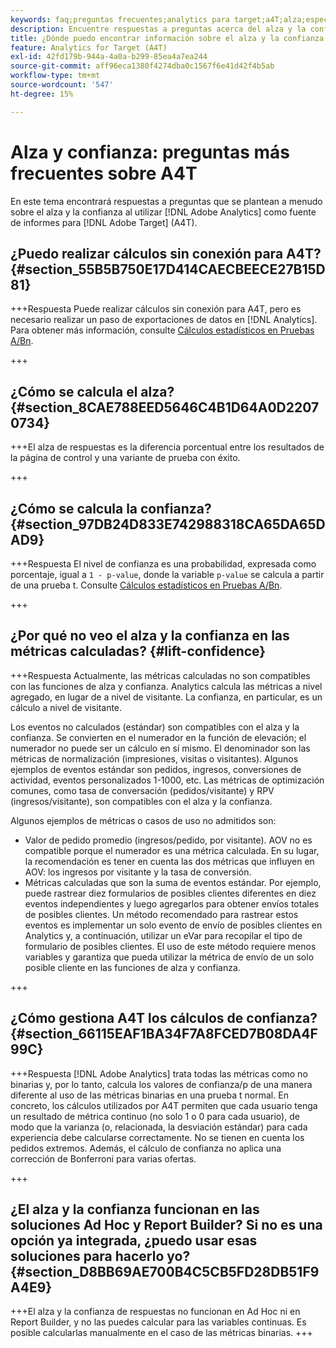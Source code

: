 ```yaml
---
keywords: faq;preguntas frecuentes;analytics para target;a4T;alza;específicos;creador de informes;confianza
description: Encuentre respuestas a preguntas acerca del alza y la confianza al usar Analytics para [!DNL Target] (A4T). A4T le permite utilizar los informes de Analytics para [!DNL Target] actividades.
title: ¿Dónde puedo encontrar información sobre el alza y la confianza con A4T?
feature: Analytics for Target (A4T)
exl-id: 42fd179b-944a-4a0a-b299-85ea4a7ea244
source-git-commit: aff96eca1380f4274dba0c1567f6e41d42f4b5ab
workflow-type: tm+mt
source-wordcount: '547'
ht-degree: 15%

---
```


# Alza y confianza: preguntas más frecuentes sobre A4T

En este tema encontrará respuestas a preguntas que se plantean a menudo sobre el alza y la confianza al utilizar [!DNL Adobe Analytics] como fuente de informes para [!DNL Adobe Target] (A4T).

## ¿Puedo realizar cálculos sin conexión para A4T? {#section_55B5B750E17D414CAECBEECE27B15D81}

+++Respuesta Puede realizar cálculos sin conexión para A4T, pero es necesario realizar un paso de exportaciones de datos en [!DNL Analytics]. Para obtener más información, consulte [Cálculos estadísticos en Pruebas A/Bn](/help/main/c-reports/statistical-methodology/statistical-calculations.md).

+++

## ¿Cómo se calcula el alza? {#section_8CAE788EED5646C4B1D64A0D22070734}

+++El alza de respuestas es la diferencia porcentual entre los resultados de la página de control y una variante de prueba con éxito.

+++

## ¿Cómo se calcula la confianza?   {#section_97DB24D833E742988318CA65DA65DAD9}

+++Respuesta El nivel de confianza es una probabilidad, expresada como porcentaje, igual a `1 - p-value`, donde la variable `p-value` se calcula a partir de una prueba t. Consulte [Cálculos estadísticos en Pruebas A/Bn](/help/main/c-reports/statistical-methodology/statistical-calculations.md).

+++

## ¿Por qué no veo el alza y la confianza en las métricas calculadas?   {#lift-confidence}

+++Respuesta Actualmente, las métricas calculadas no son compatibles con las funciones de alza y confianza. Analytics calcula las métricas a nivel agregado, en lugar de a nivel de visitante. La confianza, en particular, es un cálculo a nivel de visitante.

Los eventos no calculados (estándar) son compatibles con el alza y la confianza. Se convierten en el numerador en la función de elevación; el numerador no puede ser un cálculo en sí mismo. El denominador son las métricas de normalización (impresiones, visitas o visitantes). Algunos ejemplos de eventos estándar son pedidos, ingresos, conversiones de actividad, eventos personalizados 1-1000, etc. Las métricas de optimización comunes, como tasa de conversación (pedidos/visitante) y RPV (ingresos/visitante), son compatibles con el alza y la confianza.

Algunos ejemplos de métricas o casos de uso no admitidos son:

* Valor de pedido promedio (ingresos/pedido, por visitante). AOV no es compatible porque el numerador es una métrica calculada. En su lugar, la recomendación es tener en cuenta las dos métricas que influyen en AOV: los ingresos por visitante y la tasa de conversión.
* Métricas calculadas que son la suma de eventos estándar. Por ejemplo, puede rastrear diez formularios de posibles clientes diferentes en diez eventos independientes y luego agregarlos para obtener envíos totales de posibles clientes. Un método recomendado para rastrear estos eventos es implementar un solo evento de envío de posibles clientes en Analytics y, a continuación, utilizar un eVar para recopilar el tipo de formulario de posibles clientes. El uso de este método requiere menos variables y garantiza que pueda utilizar la métrica de envío de un solo posible cliente en las funciones de alza y confianza.

+++

## ¿Cómo gestiona A4T los cálculos de confianza?   {#section_66115EAF1BA34F7A8FCED7B08DA4F99C}

+++Respuesta
[!DNL Adobe Analytics] trata todas las métricas como no binarias y, por lo tanto, calcula los valores de confianza/p de una manera diferente al uso de las métricas binarias en una prueba t normal. En concreto, los cálculos utilizados por A4T permiten que cada usuario tenga un resultado de métrica continuo (no solo 1 o 0 para cada usuario), de modo que la varianza (o, relacionada, la desviación estándar) para cada experiencia debe calcularse correctamente. No se tienen en cuenta los pedidos extremos. Además, el cálculo de confianza no aplica una corrección de Bonferroni para varias ofertas.

+++

## ¿El alza y la confianza funcionan en las soluciones Ad Hoc y Report Builder? Si no es una opción ya integrada, ¿puedo usar esas soluciones para hacerlo yo? {#section_D8BB69AE700B4C5CB5FD28DB51F9A4E9}

+++El alza y la confianza de respuestas no funcionan en Ad Hoc ni en Report Builder, y no las puedes calcular para las variables continuas. Es posible calcularlas manualmente en el caso de las métricas binarias.
+++
